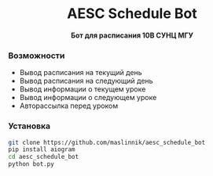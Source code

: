 <h1 align="center">
AESC Schedule Bot
</h1>

<p align="center"><strong>Бот для расписания 10В СУНЦ МГУ</strong></p>

### Возможности

- Вывод расписания на текущий день
- Вывод расписания на следующий день
- Вывод информации о текущем уроке
- Вывод информации о следующем уроке
- Авторассылка перед уроком

### Установка

```bash
git clone https://github.com/maslinnik/aesc_schedule_bot
pip install aiogram
cd aesc_schedule_bot
python bot.py
```

